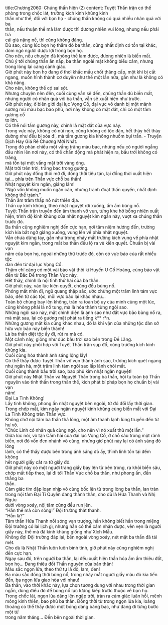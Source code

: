 title:Chương2060: Chúng thần hiện (2)
content:
Tuyệt Thần trận có thể phòng trong chốc lát, trường kích kinh khủng kinh<br>thần như thế, đối với bọn họ - chúng thần không có quá nhiều nhân quả với ba<br>thần, nếu thuận thế mà làm được thì đương nhiên vui lòng, nhưng nếu phải trả<br>cái giá nặng nề, thì cũng không đáng.<br>Dù sao, cùng lúc bọn họ thăm dò ba thần, cũng nhất định có tồn tại khác,<br>dòm ngó người được lợi trong bọn họ.<br>Cho nên, nếu chuyện đã không thể làm được, đương nhiên là biến mất.<br>Chú ý tới chúng thần ẩn nấp, ba thần ngoài mặt không biểu cảm, nhưng<br>trong lòng lại càng cảnh giác.<br>Giờ phút này bọn họ đang ở thời khắc mấu chốt thăng cấp, một khi bị cắt<br>ngang, muốn hình thành cơ duyên như thế một lần nữa, gần như là không có<br>khả năng.<br>Cho nên, không thể có sai sót.<br>Nhưng chuyện nên đến, cuối cùng vẫn sẽ đến, chúng thần dù biến mất,<br>nhưng người có nhân quả với ba thần, vẫn sẽ xuất hiện như trước.<br>Giờ phút này, ở biên giới đại lục Vọng Cổ, đại vực vô danh bị một mảnh<br>sương mù màu bạc bao phủ, nơi này không có mặt đất, chỉ có một tấm gương cổ<br>to lớn.<br>Có thể nói tấm gương này, chính là mặt đất của vực này.<br>Trong vực này, không có núi non, cũng không có tộc đàn, hết thảy hết thảy<br>dường như đều bị xóa đi, mà tấm gương kia không nhuốm bụi trần. - Truyện<br>Dịch Hay Giá Rẻ Chương Mới Nhất.<br>Trong đó phản chiếu một vầng trăng màu bạc, nhưng nếu có người ngẩng<br>đầu nhìn lên nơi này, có thể chấn động mà phát hiện ra, bầu trời không có trăng,<br>mà tồn tại một vầng mặt trời vàng óng.<br>Mặt trời trên trời, trăng bạc trong gương.<br>Giờ phút này đồng thời mờ đi, đồng thời tiêu tán, lại đồng thời xuất hiện<br>tại... phía trên Thần vực chỗ ba thần!<br>Nhật nguyệt kim ngân, giáng lâm!<br>“Ngô vốn không muốn ngăn cản, nhưng tranh đoạt thần quyền, nhất định<br>không thể tránh.”<br>Thần âm trầm thấp nổ nứt thiên địa.<br>Thần uy kinh khủng, theo nhật nguyệt rơi xuống, ầm ầm bùng nổ.<br>Tuyệt Thần trận truyền đến âm thanh vỡ vụn, từng khe hở bỗng nhiên xuất<br>hiện, trình độ kinh khủng của nhật nguyệt kim ngân này, vượt xa chúng thần<br>trước đó.<br>Ba thần cũng nghiêm nghị đến cực hạn, nơi tâm niệm hướng đến, trường<br>kích kia bất ngờ giáng xuống, vung lên về phía nhật nguyệt.<br>Vẫn chưa dừng tay, gần như trong nháy mắt trường kích vung về phía nhật<br>nguyệt kim ngân, trong mắt ba thần đều lộ ra vẻ kiên quyết. Chuẩn bị vài vạn<br>năm của bọn họ, ngoài những thứ trước đó, còn có vực bảo của rất nhiều tộc<br>đàn đến từ đại lục Vọng Cổ.<br>Thậm chí càng có một vài bảo vật thời kì Huyền U Cổ Hoàng, cùng bảo vật<br>đến từ Bắc Đế trong Thần Vực này.<br>Hết thảy, chính là nội tình thứ hai của ba thần.<br>Giờ phút này, vào lúc kiên quyết, chúng đều bùng nổ.<br>Phóng mắt nhìn đi, ngũ quang thập sắc, ước chừng một trăm linh tám vực<br>bảo, đến từ các tộc, mỗi vực bảo lại khác nhau...<br>Toàn bộ chúng bay lên không, tràn ra toàn bộ uy của mình cùng một lúc,<br>cũng không phải là nổ tung, mà là hóa thành từng ngôi sao.<br>Những ngôi sao này, mặt chính diện là ánh sao như đất vực bảo bùng nổ ra,<br>mà mặt sau, lại có gương mặt phát ra tiếng k** r*n.<br>Những gương mặt kia cũng khác nhau, đó là khí vận của những tộc đàn sở<br>hữu vực bảo này biến thành!<br>Là ba thần diệt tộc ấy đi, rút ra mà có.<br>Một cảnh này, giống như đúc bầu trời sao bên trong Đế Lăng.<br>Giờ phút này phối hợp với Tuyệt Thần trận sụp đổ, cùng trường kích kinh<br>khủng kia.<br>Cuối cùng hóa thành ánh sáng lộng lẫy!<br>Có thể thấy được Tuyệt Thần vỡ vụn thành ánh sao, trường kích quét ngang<br>như ngân hà, một trăm linh tám ngôi sao lấp lánh chói mắt.<br>Cuối cùng thành bầu trời sao, bao phủ kim nhật ngân nguyệt!<br>Giờ phút này Nhật Thần và Nguyệt Thần trong ba thần, hội tụ toàn bộ Thần<br>nguyên vào tinh thần trong thân thể, kích phát bí pháp bọn họ chuẩn bị vài vạn<br>năm!<br>Đại La Tinh Không!<br>Lấy tinh không, phong ấn nhật nguyệt bên ngoài, từ đó đổi lấy thời gian.<br>Trong chớp mắt, kim ngày ngân nguyệt kinh khủng cùng biến mất với Đại<br>La Tinh Không trên Thần vực.<br>Không chờ nội tâm ba thần thả lỏng, một âm thanh lạnh lùng truyền đến từ<br>hư vô.<br>“Chúc Linh có nhân quả cùng ngô, cho nên vì nó xuất thủ một lần.”<br>Giữa lúc nói, vô tận Cấm hải của đại lục Vọng Cổ, ở chỗ sâu trong một rãnh<br>biển, nơi đó vốn đen nhánh vô cùng, nhưng giờ phút này lại có ánh sáng đỏ lóng<br>lánh, có thể thấy được bên trong ánh sáng đỏ ấy, thình lình tồn tại đếm không<br>hết người giấy cắt ra từ giấy đỏ.<br>Giờ phút này có một người trang giấy bay lên từ bên trong, ra khỏi biển sâu,<br>chớp mắt tiếp theo, lại đi tới Thần Vực chỗ ba thần, như phong ấn, đến thẳng ba<br>thần.<br>Cảm giác tim đập loạn nhịp vô cùng bốc lên từ trong lòng ba thần, lan tràn<br>trong nội tâm Đại Ti Quyền đang thành thần, cho dù là Hứa Thanh và Nhị Ngưu<br>dưới vòng xoáy, nội tâm cũng đều run lên.<br>“Hắn thế mà còn sống!” Đội trưởng thất thanh.<br>“Hắn là?”<br>Tâm thần Hứa Thanh nổi sóng vạn trượng, hắn không biết hắn trong miệng<br>Đội trưởng có lai lịch gì, nhưng hắn có thể cảm nhận được, vẻn vẹn là người<br>giấy này, thế mà đã kinh khủng giống như Xích Mẫu.<br>Không đợi Đội trưởng đáp lại, bên ngoài vòng xoáy, nét mặt ba thần đã tái<br>mét.<br>Cho dù là Nhật Thần luôn luôn bình tĩnh, giờ phút này cũng nghiêm nghị<br>đến cực hạn.<br>Ngay sau đó, trên người ba thần, lại đều xuất hiện thần hỏa ầm ầm thiêu đốt,<br>bọn họ... Đang thiêu đốt Thần nguyên của bản thân!<br>Màu sắc ngọn lửa, theo thứ tự là đỏ, lam, đen!<br>Ba màu sắc đồng thời bùng nổ, trong nháy mắt người giấy màu đỏ kia tiến<br>đến, ba ngọn lửa giao hòa với nhau!<br>Ba thần, vào thời khắc này, lựa chọn tương dung với nhau trong thời gian<br>ngắn, dùng điều đó để bùng nổ lực lượng kiếp trước thuộc về bọn họ.<br>Trong chốc lát, ngọn lửa dâng lên ngập trời, tràn ra cảm giác luân hồi, mênh<br>mông kinh thiên, bao phủ ba thần. Đồng thời từ trong ngọn lửa kia, loáng<br>thoáng có thể thấy được một bóng dáng bàng bạc, như đang đi từng bước một từ<br>trong năm tháng... Đến bên ngoài thời gian.